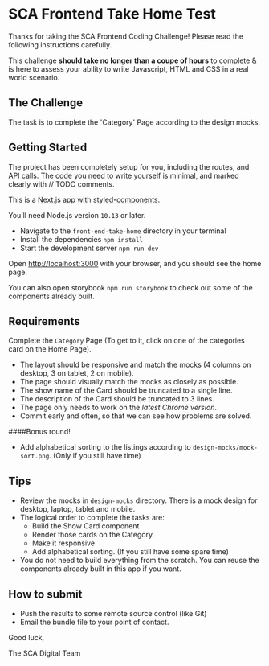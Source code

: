 # SCA Frontend Take Home Test

Thanks for taking the SCA Frontend Coding Challenge! Please read the following instructions carefully.

This challenge **should take no longer than a coupe of hours** to complete & is here to assess your ability to write Javascript, HTML and CSS in a real world scenario.
 
## The Challenge
The task is to complete the 'Category' Page according to the design mocks.

## Getting Started
The project has been completely setup for you, including the routes, and API calls. The code you need to write yourself is minimal, and marked clearly with // TODO comments.

This is a [Next.js](https://nextjs.org/) app with [styled-components](https://styled-components.com/).

You’ll need Node.js version `10.13` or later.

- Navigate to the `front-end-take-home` directory in your terminal
- Install the dependencies `npm install`
- Start the development server `npm run dev`

Open [http://localhost:3000](http://localhost:3000) with your browser, and you should see the home page.

You can also open storybook `npm run storybook` to check out some of the components already built.

## Requirements

Complete the `Category` Page (To get to it, click on one of the categories card on the Home Page).

- The layout should be responsive and match the mocks (4 columns on desktop, 3 on tablet, 2 on mobile).
- The page should visually match the mocks as closely as possible.
- The show name of the Card should be truncated to a single line.
- The description of the Card should be truncated to 3 lines.
- The page only needs to work on the *latest Chrome version*.
- Commit early and often, so that we can see how problems are solved.

####Bonus round!
- Add alphabetical sorting to the listings according to `design-mocks/mock-sort.png`. (Only if you still have time)

## Tips
- Review the mocks in `design-mocks` directory. There is a mock design for desktop, laptop, tablet and mobile.
- The logical order to complete the tasks are:
  - Build the Show Card component
  - Render those cards on the Category.
  - Make it responsive
  - Add alphabetical sorting. (If you still have some spare time)
- You do not need to build everything from the scratch. You can reuse the components already built in this app if you want.

## How to submit

- Push the results to some remote source control (like Git)
- Email the bundle file to your point of contact.

Good luck,

The SCA Digital Team
